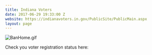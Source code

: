 ```yaml
---
title: Indiana Voters
date: 2017-06-29 19:33:00 Z
website: https://indianavoters.in.gov/PublicSite/PublicMain.aspx
layout: page
---
```


![BanHome.gif](/uploads/BanHome.gif)

Check you voter registration status here: 
